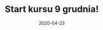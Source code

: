 ---
# Data dodania informacji o wydarzeniu
date: 2020-04-23
# Data wydarzenia
event_date: 2020-12-09
title: "Start kursu 9 grudnia!"
lokalizacja: kurspython
prowadzacy: python1
evenea_link:
type: meetup
meetup_link: https://kursy.sages.pl/kursy/python-w-analizie-danych-edycja-ii-ostatnia-w-2020r/
cena: ostatnia edycja w tym roku
slideshare:
opis:
  informacje: empty
  program: empty
  uwaga: empty
---